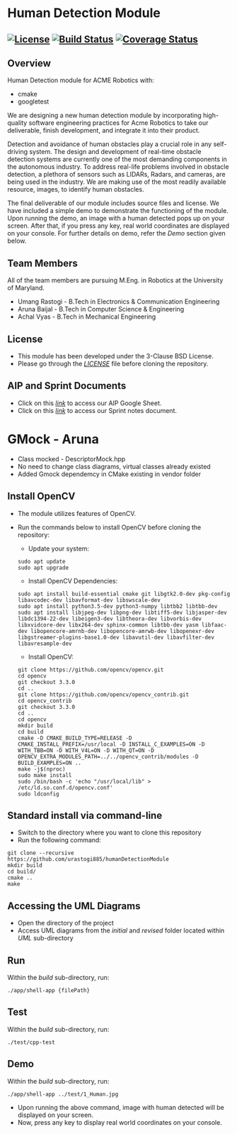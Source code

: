 # Human Detection Module
[![License](https://img.shields.io/badge/License-BSD%203--Clause-blue.svg)](https://opensource.org/licenses/BSD-3-Clause)
[![Build Status](https://travis-ci.org/urastogi885/humanDetectionModule.svg?branch=master)](https://travis-ci.org/urastogi885/humanDetectionModule)
[![Coverage Status](https://coveralls.io/repos/github/urastogi885/humanDetectionModule/badge.svg?branch=master)](https://coveralls.io/github/urastogi885/humanDetectionModule?branch=master)
---

## Overview

Human Detection module for ACME Robotics with:

- cmake
- googletest

We are designing a new human detection module by incorporating high-quality software engineering practices for Acme
Robotics to take our deliverable, finish development, and integrate it into their product.

Detection and avoidance of human obstacles play a crucial role in any self-driving system. The design and development of
real-time obstacle detection systems are currently one of the most demanding components in the autonomous industry.
To address real-life problems involved in obstacle detection, a plethora of sensors such as LIDARs, Radars, and cameras,
are being used in the industry. We are making use of the most readily available resource, images, to identify human 
obstacles.

The final deliverable of our module includes source files and license. We have included a simple demo to demonstrate the
functioning of the module. Upon running the demo, an image with a human detected pops up on your screen. After that, 
if you press any key, real world coordinates are displayed on your console. For further details on demo, refer the 
*Demo* section given below.



## Team Members

All of the team members are pursuing M.Eng. in Robotics at the University of Maryland.

- Umang Rastogi - B.Tech in Electronics & Communication Engineering
- Aruna Baijal - B.Tech in Computer Science & Engineering
- Achal Vyas - B.Tech in Mechanical Engineering

## License

- This module has been developed under the 3-Clause BSD License.
- Please go through the [*LICENSE*](https://github.com/urastogi885/humanDetectionModule/blob/phase1/LICENSE)
file before cloning the repository.

## AIP and Sprint Documents

- Click on this [*link*](https://docs.google.com/spreadsheets/d/1oHHijKNsoFVp84mNC5g5sJ4BwJQwT6XpO5uRFw9AMzE/edit?usp=sharing)
to access our AIP Google Sheet.
- Click on this [*link*](https://docs.google.com/document/d/13PsjxV7XgBc0alKm0SCArrKI3s-3ExToed2AtDfnuaQ/edit?usp=sharing)
to access our Sprint notes document.

# GMock - Aruna
- Class mocked - DescriptorMock.hpp
- No need to change class diagrams, virtual classes already existed
- Added Gmock dependemcy in CMake existing in vendor folder

## Install OpenCV

- The module utilizes features of OpenCV.
- Run the commands below to install OpenCV before cloning the repository:
    - Update your system:
    ```shell script
    sudo apt update
    sudo apt upgrade
    ```
  
    - Install OpenCV Dependencies:  
    ```shell script
    sudo apt install build-essential cmake git libgtk2.0-dev pkg-config libavcodec-dev libavformat-dev libswscale-dev
    sudo apt install python3.5-dev python3-numpy libtbb2 libtbb-dev
    sudo apt install libjpeg-dev libpng-dev libtiff5-dev libjasper-dev libdc1394-22-dev libeigen3-dev libtheora-dev libvorbis-dev libxvidcore-dev libx264-dev sphinx-common libtbb-dev yasm libfaac-dev libopencore-amrnb-dev libopencore-amrwb-dev libopenexr-dev libgstreamer-plugins-base1.0-dev libavutil-dev libavfilter-dev libavresample-dev
    ```
  
    - Install OpenCV:
    ```shell script
    git clone https://github.com/opencv/opencv.git
    cd opencv 
    git checkout 3.3.0 
    cd ..
    git clone https://github.com/opencv/opencv_contrib.git
    cd opencv_contrib
    git checkout 3.3.0
    cd ..
    cd opencv
    mkdir build
    cd build
    cmake -D CMAKE_BUILD_TYPE=RELEASE -D CMAKE_INSTALL_PREFIX=/usr/local -D INSTALL_C_EXAMPLES=ON -D WITH_TBB=ON -D WITH_V4L=ON -D WITH_QT=ON -D OPENCV_EXTRA_MODULES_PATH=../../opencv_contrib/modules -D BUILD_EXAMPLES=ON ..
    make -j$(nproc)
    sudo make install
    sudo /bin/bash -c 'echo "/usr/local/lib" > /etc/ld.so.conf.d/opencv.conf'
    sudo ldconfig
    ```
    
## Standard install via command-line

- Switch to the directory where you want to clone this repository
- Run the following command:
```shell script
git clone --recursive https://github.com/urastogi885/humanDetectionModule
mkdir build
cd build/
cmake ..
make
```

## Accessing the UML Diagrams

- Open the directory of the project
- Access UML diagrams from the *initial* and *revised* folder located within *UML* sub-directory

## Run

Within the *build* sub-directory, run:
```shell script
./app/shell-app {filePath}
```

## Test

Within the *build* sub-directory, run:
```shell script
./test/cpp-test
```

## Demo

Within the *build* sub-directory, run:
```shell script
./app/shell-app ../test/1_Human.jpg
```

- Upon running the above command, image with human detected will be displayed on your screen.
- Now, press any key to display real world coordinates on your console.
